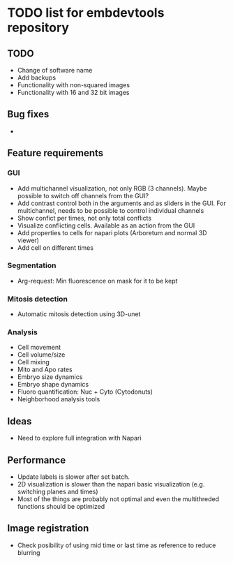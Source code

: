 # TODO list for embdevtools repository

## TODO 

- Change of software name
- Add backups
- Functionality with non-squared images 
- Functionality with 16 and 32 bit images

## Bug fixes
-

## Feature requirements
### GUI
- Add multichannel visualization, not only RGB (3 channels). Maybe possible to switch off channels from the GUI?
- Add contrast control both in the arguments and as sliders in the GUI. For multichannel, needs to be possible to control individual channels
- Show confict per times, not only total conflicts
- Visualize conflicting cells. Available as an action from the GUI
- Add properties to cells for napari plots (Arboretum and normal 3D viewer)
- Add cell on different times

### Segmentation
- Arg-request: Min fluorescence on mask for it to be kept

### Mitosis detection
- Automatic mitosis detection using 3D-unet

### Analysis
- Cell movement
- Cell volume/size
- Cell mixing
- Mito and Apo rates
- Embryo size dynamics
- Embryo shape dynamics
- Fluoro quantification: Nuc + Cyto (Cytodonuts)
- Neighborhood analysis tools

## Ideas
- Need to explore full integration with Napari

## Performance
- Update labels is slower after set batch.
- 2D visualization is slower than the napari basic visualization (e.g. switching planes and times)
- Most of the things are probably not optimal and even the multithreded functions should be optimized

## Image registration 
-  Check posibility of using mid time or last time as reference to reduce blurring 